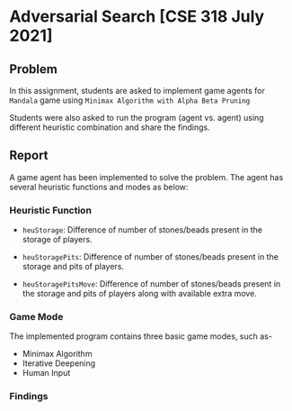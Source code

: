 # Adversarial Search [CSE 318 July 2021]

## Problem
In this assignment, students are asked to implement game agents for `Mandala` game using `Minimax Algorithm with Alpha Beta Pruning`

Students were also asked to run the program (agent vs. agent) using different heuristic combination and share the findings.

## Report
A game agent has been implemented to solve the problem. The agent has several heuristic functions and modes as below:

### Heuristic Function
- `heuStorage`: Difference of number of stones/beads present in the storage of players.

- `heuStoragePits`: Difference of number of stones/beads present in the storage and pits of players.

- `heuStoragePitsMove`: Difference of number of stones/beads present in the storage and pits of players along with available extra move.

### Game Mode
The implemented program contains three basic game modes, such as-
- Minimax Algorithm
- Iterative Deepening
- Human Input

### Findings
